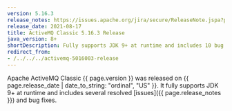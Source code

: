 ```yaml
---
version: 5.16.3
release_notes: https://issues.apache.org/jira/secure/ReleaseNote.jspa?projectId=12311210&version=12350105
release_date: 2021-08-17
title: ActiveMQ Classic 5.16.3 Release
java_version: 8+
shortDescription: Fully supports JDK 9+ at runtime and includes 10 bug fixes, 15 dependency upgrades, and 3 enhancements.
redirect_from:
- /../../../activemq-5016003-release
---
```

Apache ActiveMQ Classic {{ page.version }} was released on {{ page.release_date | date_to_string: "ordinal", "US" }}. It fully supports JDK 9+ at runtime and includes several resolved [issues]({{ page.release_notes }}) and bug fixes.
